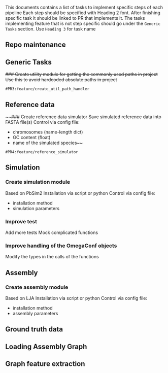 This documents contains a list of tasks to implement specific steps of each pipeline
Each step should be specified with Heading 2 font. After finishing specific task it
should be linked to PR that implements it. The tasks implementing feature that is not
step specific should go under the `Generic Tasks` section. Use `Heading 3` for task
name

## Repo maintenance

## Generic Tasks
~~### Create utility module for getting the commonly used paths in project
Use this to avoid hardcoded absolute paths in project~~

`#PR3:feature/create_util_path_handler`

## Reference data 
~~### Create reference data simulator
Save simulated reference data into FASTA file(s)
Control via config file:
- chromosomes (name-length dict)
- GC content (float)
- name of the simulated species~~

`#PR4:feature/reference_simulator`

## Simulation
### Create simulation module
Based on PbSim2
Installation via script or python
Control via config file:
 - installation method
 - simulation parameters

### Improve test
Add more tests
Mock complicated functions

### Improve handling of the OmegaConf objects
Modify the types in the calls of the functions

## Assembly
### Create assembly module
Based on LJA
Installation via script or python
Control via config file:
 - installation method
 - assembly parameters

## Ground truth data

## Loading Assembly Graph

## Graph feature extraction

